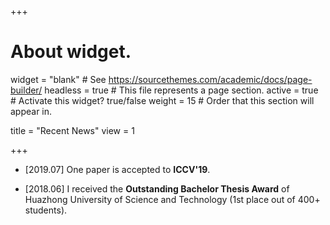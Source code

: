 +++
# About widget.
widget = "blank"  # See https://sourcethemes.com/academic/docs/page-builder/
headless = true  # This file represents a page section.
active = true  # Activate this widget? true/false
weight = 15  # Order that this section will appear in.

title = "Recent News"
view = 1

+++
* [2019.07] One paper is accepted to **ICCV'19**.

* [2018.06] I received the **Outstanding Bachelor Thesis Award** of Huazhong University of Science and Technology (1st place out of 400+ students).
